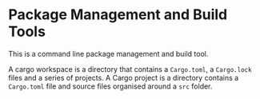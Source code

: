 # Package Management and Build Tools

This is a command line package management and build tool.

A cargo workspace is a directory that contains a `Cargo.toml`, a `Cargo.lock` files and a series of projects. A Cargo project is a directory contains a `Cargo.toml` file and source files organised around a `src` folder.
